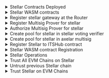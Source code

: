 <details>
<summary>Stellar Contracts Deployed</summary>

| Contract                  | TX                                                                                                          | CMD                                                                                                                                  |
| ------------------------- | ----------------------------------------------------------------------------------------------------------- | ------------------------------------------------------------------------------------------------------------------------------------ |
| `AxelarGateway`           | https://stellar.expert/explorer/testnet/tx/fe42374aa0b111b61adb6685f7c46fe5f8605fdf2a887c07f5401e4c6596a51d | `ts-node stellar/deploy-contract.js deploy AxelarGateway --version v1.0.0 --minimum-rotation-delay 300 --previous-signers-retention 15` |
| `AxelarOperators`         | https://stellar.expert/explorer/testnet/tx/51e60e0765b23a82be78d827bfd9df288285ff29de72a7f2d96e58d9c4898929 | `ts-node stellar/deploy-contract.js deploy AxelarOperators --version v1.0.0`                                                            |
| `AxelarGasService`        | https://stellar.expert/explorer/testnet/tx/d6334af721597bad2758463dee94b73617dbcbf8adcfa1cf40e29803a7541e2f | `ts-node stellar/deploy-contract.js deploy AxelarGasService --version v1.0.0`                                                           |
| `Upgrader`                | https://stellar.expert/explorer/testnet/tx/693606d8e8bc2731a81a20b4e09bbe916608541383efb6198c75fa83a0a4ca6c | `ts-node stellar/deploy-contract.js deploy Upgrader --version v1.0.0`                                                                   |
| `InterchainTokenService ` | https://stellar.expert/explorer/testnet/tx/c856259a34fdb9afaee835a2f3e4deb8f9ab9a091c48c793b9d394e6a97464cc | `ts-node stellar/deploy-contract.js deploy InterchainTokenService --version v1.0.0`                                                     |
| `AxelarExample`           | https://stellar.expert/explorer/testnet/tx/e4d20181d41b09639d2e6b2183f808fc9aac46b3d5fd93d080fcbf990e63d094 | `ts-node stellar/deploy-contract.js deploy AxelarExample --wasm-path artifacts/stellar_example-v1.0.0.optimized.wasm`                   |

</details>

<details>
<summary>Stellar WASM contracts</summary>

| Contract         | TX                                                                                                       | CMD                                                                                                                                                     |
| ---------------- | -------------------------------------------------------------------------------------------------------- | ------------------------------------------------------------------------------------------------------------------------------------------------------- |
| `VotingVerifier` | https://stagenet.axelarscan.io/account/axelar1f7unnl3uu8mgjecmaasv5p3e6khx2u99th9lhkhl2l9e05ldrzwq3vu33h | `ts-node ./cosmwasm/deploy-contract.js instantiate -c VotingVerifier --fetchCodeId --instantiate2 --admin "axelar12qvsvse32cjyw60ztysd3v655aj5urqeup82ky"` |
| `Gateway`        | https://stagenet.axelarscan.io/account/axelar1lkrxspjqge3dkuwgfw4mjtmxjnyx8pr7tm9ksszvlh4c3u3z2nlswxexcz | `ts-node ./cosmwasm/deploy-contract.js instantiate -c Gateway --fetchCodeId --instantiate2 --admin "axelar12qvsvse32cjyw60ztysd3v655aj5urqeup82ky"`        |
| `MultisigProver` | https://stagenet.axelarscan.io/account/axelar1emmjd57gha5vchnysth3g6fsyzyrjm4xhj4dzlg2ulj4dz8p9kxs2l6zvy | `ts-node ./cosmwasm/deploy-contract.js instantiate -c MultisigProver --fetchCodeId --instantiate2 --admin "axelar12qvsvse32cjyw60ztysd3v655aj5urqeup82ky"` |

</details>

<details>
<summary>Register stellar gateway at the Router</summary>

```
ts-node cosmwasm/submit-proposal.js execute \
  -c Router \
  -t "Register Gateway for stellar" \
  -d "Register Gateway address for stellar at Router contract" \
  --deposit 100000000 \
  --msg "{
    \"register_chain\": {
      \"chain\": \"stellar-2025-q1\",
      \"gateway_address\": \"axelar1lkrxspjqge3dkuwgfw4mjtmxjnyx8pr7tm9ksszvlh4c3u3z2nlswxexcz\",
      \"msg_id_format\": \"hex_tx_hash_and_event_index\"
      }
    }"
```

</details>

<details>
<summary>Register Multisig Prover for stellar</summary>

```
ts-node cosmwasm/submit-proposal.js execute \
  -c Coordinator \
  -t "Register Multisig Prover for stellar" \
  -d "Register Multisig Prover address for stellar at Coordinator contract" \
  --deposit $DEPOSIT_VALUE \
  --msg "{
    \"register_prover_contract\": {
      \"chain_name\": \"$CHAIN\",
      \"new_prover_addr\": \"$MULTISIG_PROVER\"
    }
  }"
Encoded /cosmwasm.wasm.v1.ExecuteContractProposal: {
  "title": "Register Multisig Prover for stellar",
  "description": "Register Multisig Prover address for stellar at Coordinator contract",
  "runAs": "axelar10d07y265gmmuvt4z0w9aw880jnsr700j7v9daj",
  "contract": "axelar1nc3mfplae0atcchs9gqx9m6ezj5lfqqh2jmqx639kf8hd7m96lgq8a5e5y",
  "msg": {
    "register_prover_contract": {
      "chain_name": "stellar-2025-q1",
      "new_prover_addr": "axelar1emmjd57gha5vchnysth3g6fsyzyrjm4xhj4dzlg2ulj4dz8p9kxs2l6zvy"
    }
  },
  "funds": []
}

Proceed with proposal submission? (y/n) y

Proposal submitted: 118
```

</details>

<details>
<summary>Authorize Multisig Prover for stellar</summary>

```
ts-node cosmwasm/submit-proposal.js execute \
  -c Multisig \
  -t "Authorize Multisig Prover for stellar" \
  -d "Authorize Multisig Prover address for stellar at Multisig contract" \
  --deposit $DEPOSIT_VALUE \
  --msg "{
    \"authorize_callers\": {
      \"contracts\": {
        \"$MULTISIG_PROVER\": \"$CHAIN\"
      }
    }
  }"
Encoded /cosmwasm.wasm.v1.ExecuteContractProposal: {
  "title": "Authorize Multisig Prover for stellar",
  "description": "Authorize Multisig Prover address for stellar at Multisig contract",
  "runAs": "axelar10d07y265gmmuvt4z0w9aw880jnsr700j7v9daj",
  "contract": "axelar143vjln56ke4pjmj5ut7u3358ywyfl7h5rg58js8gprr39664wcqs72vs3u",
  "msg": {
    "authorize_callers": {
      "contracts": {
        "axelar1emmjd57gha5vchnysth3g6fsyzyrjm4xhj4dzlg2ulj4dz8p9kxs2l6zvy": "stellar-2025-q1"
      }
    }
  },
  "funds": []
}

Proceed with proposal submission? (y/n) y

Proposal submitted: 119
```

</details>

<details>
<summary>Create pool for stellar in stellar voting verifier</summary>

```
ts-node cosmwasm/submit-proposal.js execute \
  -c Rewards \
  -t "Create pool for stellar in stellar voting verifier" \
  -d "Create pool for stellar in stellar voting verifier" \
  --deposit $DEPOSIT_VALUE \
  --msg "{
    \"create_pool\": {
      \"params\": {
        \"epoch_duration\": \"600\",
        \"participation_threshold\": [\"7\", \"10\"],
        \"rewards_per_epoch\": \"100\"
      },
      \"pool_id\": {
        \"chain_name\": \"$CHAIN\",
        \"contract\": \"$VOTING_VERIFIER\"
      }
    }
  }"
Encoded /cosmwasm.wasm.v1.ExecuteContractProposal: {
  "title": "Create pool for stellar in stellar voting verifier",
  "description": "Create pool for stellar in stellar voting verifier",
  "runAs": "axelar10d07y265gmmuvt4z0w9aw880jnsr700j7v9daj",
  "contract": "axelar1nyhmtdrzx77ynqgu8cug0u7eqz2kzfk9mctvaa4stqpekg4s9vnsgu54at",
  "msg": {
    "create_pool": {
      "params": {
        "epoch_duration": "600",
        "participation_threshold": [
          "7",
          "10"
        ],
        "rewards_per_epoch": "100"
      },
      "pool_id": {
        "chain_name": "stellar-2025-q1",
        "contract": "axelar1f7unnl3uu8mgjecmaasv5p3e6khx2u99th9lhkhl2l9e05ldrzwq3vu33h"
      }
    }
  },
  "funds": []
}

Proceed with proposal submission? (y/n) y

Proposal submitted: 120
```

</details>

<details>
<summary>Create pool for stellar in axelar multisig</summary>

```
ts-node cosmwasm/submit-proposal.js execute \
  -c Rewards \
  -t "Create pool for stellar in axelar multisig" \
  -d "Create pool for stellar in axelar multisig" \
  --deposit $DEPOSIT_VALUE \
  --msg "{
    \"create_pool\": {
      \"params\": {
        \"epoch_duration\": \"600\",
        \"participation_threshold\": [\"7\", \"10\"],
        \"rewards_per_epoch\": \"100\"
      },
      \"pool_id\": {
        \"chain_name\": \"$CHAIN\",
        \"contract\": \"$MULTISIG\"
      }
    }
  }"
Encoded /cosmwasm.wasm.v1.ExecuteContractProposal: {
  "title": "Create pool for stellar in axelar multisig",
  "description": "Create pool for stellar in axelar multisig",
  "runAs": "axelar10d07y265gmmuvt4z0w9aw880jnsr700j7v9daj",
  "contract": "axelar1nyhmtdrzx77ynqgu8cug0u7eqz2kzfk9mctvaa4stqpekg4s9vnsgu54at",
  "msg": {
    "create_pool": {
      "params": {
        "epoch_duration": "600",
        "participation_threshold": [
          "7",
          "10"
        ],
        "rewards_per_epoch": "100"
      },
      "pool_id": {
        "chain_name": "stellar-2025-q1",
        "contract": "axelar143vjln56ke4pjmj5ut7u3358ywyfl7h5rg58js8gprr39664wcqs72vs3u"
      }
    }
  },
  "funds": []
}

Proceed with proposal submission? (y/n) y

Proposal submitted: 121
```

</details>

<details>
<summary>Register Stellar to ITSHub contract</summary>

```
ts-node cosmwasm/submit-proposal.js \
    its-hub-register-chains stellar-2025-q1 \
    -t "Register stellar-2025-q1 on ITS Hub" \
    -d "Register stellar-2025-q1 on ITS Hub" \
    --deposit 100000000

Proceed with proposal submission? (y/n) y

Proposal submitted: 122
```

</details>

<details>
<summary>Stellar WASM contract Registration</summary>

| Operation                     | TX                                                                                                 | CMD                                                                                                             |
| ----------------------------- | -------------------------------------------------------------------------------------------------- | --------------------------------------------------------------------------------------------------------------- |
| `Create genesis verifier set` | https://stagenet.axelarscan.io/tx/AAC64DA407A120F6B7243127801D184EE6E628C0CAAD63EC855B9E1C6FAEDC05 | `axd tx wasm execute $MULTISIG_PROVER '"update_verifier_set"' --from amplifier --gas auto --gas-adjustment 1.2` |

</details>

<details>
<summary>Stellar Operations</summary>

| Ops             | TX                                                                                                          | CMD                              |
| --------------- | ----------------------------------------------------------------------------------------------------------- | -------------------------------- |
| `Rotate Signer` | https://stellar.expert/explorer/testnet/tx/4202d96b06d426c26ba0a51720149fee2f9dfcbe66dc87fa26b7a9afd49fb0c9 | `ts-node stellar/gateway.js rotate` |

</details>

<details>
<summary>Trust All EVM Chains on Stellar</summary>

```
ts-node stellar/its.js add-trusted-chains flow
Wallet address: GBP4FSAOFV5O72AB3YQRDCYVD47W4N7KQK3OJODXSU3OBPNGKX4SQTJ3

Wallet balances: 9963.7279667 XLM

Wallet sequence: 2418066587700

Proceed with action addTrustedChains (y/n) y

set_trusted_chain: flow

Is trusted chain tx: 45c87ec80477b7261ebfa5fc01f58feb2ad4099d729ba902351bebdaf0999ff6

set_trusted_chain tx: 49079de570bd15a751fc4afb16878b4c65f7091f94a4e73a89078bd436ed52c4

Successfully added trusted chain: flow
```

```
ts-node stellar/its.js add-trusted-chains all
Wallet address: GBP4FSAOFV5O72AB3YQRDCYVD47W4N7KQK3OJODXSU3OBPNGKX4SQTJ3

Wallet balances: 9957.7893173 XLM

Wallet sequence: 2418066587758

Proceed with action addTrustedChains (y/n) y

Missing InterchainTokenService edge contract for chain: Binance

Missing InterchainTokenService edge contract for chain: Centrifuge

Missing InterchainTokenService edge contract for chain: Hedera

set_trusted_chain: avalanche

Is trusted chain tx: 06fbb7eb53a40b9e262e3c201784e058712a80efeda947852265f733a06c795d

set_trusted_chain tx: d4a5c8183ec75838f92378fa83c3baf7204285d1a3d3fb157fa15e0615393d77

Successfully added trusted chain: avalanche

set_trusted_chain: fantom

Is trusted chain tx: 718fffcaaf9e3500d2f4c3d8bb09c150e497bcf652d26f114778df7d8265997f

set_trusted_chain tx: 4881f3527fa11cda02982683fd193e65c29829e0cef674f0c1bfb11bd38bbb7f

Successfully added trusted chain: fantom

set_trusted_chain: moonbeam

Is trusted chain tx: 439df7bd3fca47b3c2ba11c86bb2bd85bad06cd84713f2ce07cb5c0586c7629c

set_trusted_chain tx: e95e1c9e9de43551a1fcef64c4c1a308b10ffc7b43efb7437d531f883be45c5e

Successfully added trusted chain: moonbeam

set_trusted_chain: kava

Is trusted chain tx: 78dbe535021546bb067c19bb4f370681c24328a97315f863c66da0fb05fc6aea

set_trusted_chain tx: 9861a3ba06c814e528b4c5a5ac98dc465ce1e3318c826587231d2a9401aebb94

Successfully added trusted chain: kava

set_trusted_chain: ethereum-sepolia

Is trusted chain tx: cbb492c6630a8d5f62d47a3f9fd8926d49cd9332682b26b9d89466f2fb44fe70

set_trusted_chain tx: 1f2a4e8dc3adb242bc3634afbd64e52274aef3b227ea64ae85b35b73609d740c

Successfully added trusted chain: ethereum-sepolia

set_trusted_chain: arbitrum-sepolia

Is trusted chain tx: e364e13414eb6815f7151f3fceabbce9dd008936981a19e0d9a42ac828b512f4

set_trusted_chain tx: c769cf4a8d5a8285b18d32704c389f2035d015db3107244ac7b1eb9eb30aa002

Successfully added trusted chain: arbitrum-sepolia

set_trusted_chain: linea-sepolia

Is trusted chain tx: 346902bbcf289c176326dc08f2032fb0847755a7bc686f191fe9467645d3709d

set_trusted_chain tx: eca581e3589db440fb7ecfe5897ff003f4b8d666c0fa80287fe79113fdbeed76

Successfully added trusted chain: linea-sepolia

set_trusted_chain: polygon-sepolia

Is trusted chain tx: 09dab43dbbbd0bb926630218a256b4173ce1e80d242936c61fb43e2e2c4a69b0

set_trusted_chain tx: 897b8ce3dd35216581906f63713bb19c25b06891addd70b7b2380576765d5994

Successfully added trusted chain: polygon-sepolia

set_trusted_chain: base-sepolia

Is trusted chain tx: 3d26d17e9932a2001cd1b8aba451f7f4affc412ebc8b2882f6f1824fd52e9989

set_trusted_chain tx: 1462caf6895013530151b687728abf53ac415c9806aa0e78d544337cd5f8e6d3

Successfully added trusted chain: base-sepolia

set_trusted_chain: blast-sepolia

Is trusted chain tx: fbc7352b26d4a63b2dbd5c2ff980633719d100548547b12a2eb0572e04f617a6

set_trusted_chain tx: 01a5dfc9b817f28d48c5768be02f0a7041c9452da3d647c885099ebd4efce7c2

Successfully added trusted chain: blast-sepolia

set_trusted_chain: fraxtal

Is trusted chain tx: 3af8b51d7c9f0a60404bcb414f02503b401d00595085f2a6d620ee0eb024405f

set_trusted_chain tx: 1045cf811e26dc45fe0583963fd6e7afc7939f3a173789c8aba1ae8883a6bb48

Successfully added trusted chain: fraxtal

set_trusted_chain: mantle-sepolia

Is trusted chain tx: 041cc145837925d477ef8ea5bb0f494c0814888cc30e6842cbfbc878b443d37d

set_trusted_chain tx: 37316b49353f02327db67fa990b2cfa820b890fd3ee53fd124a0319b9ffcbded

Successfully added trusted chain: mantle-sepolia

set_trusted_chain: optimism-sepolia

Is trusted chain tx: fb84808661a1372314f758647767a7a9e24ad7bb51f003e5a31042d08c068686

set_trusted_chain tx: 5106059e6849d3f9de09ca5ed5953bb73bf5a5839b4f2b37a7b899396d245573

Successfully added trusted chain: optimism-sepolia

set_trusted_chain: flow

Is trusted chain tx: fb26f02b12214860ca398bc45ba46f7c7e5c2519b247d6d93a64fcde8aa0e599

The chain is already trusted: flow

set_trusted_chain: sui

Is trusted chain tx: 1319601a75ec659f302d16feff0154f126f5d807d2b37f15b387e9dab6d9887e

set_trusted_chain tx: 7bc05ee2f54d2ddc2479f3512c8d022410509537b836eba30952275afdc9bf5a

Successfully added trusted chain: sui

set_trusted_chain: stellar

Is trusted chain tx: 18b5738e19c7fb3b44617fa867c8acdb3f6f3c3f9c7ac8c5fd30a3b63ad91cb8

set_trusted_chain tx: e7ca6cfee0de4a0439392f714cc9ef37f7546a763a1c1e35ccc1c4b3e4dda2fd

Successfully added trusted chain: stellar

set_trusted_chain: xrpl-evm

Is trusted chain tx: 52eb0ea96038acca11118d6f912f487f4208abb69a345965d6a6520b3838cd09

set_trusted_chain tx: e819162e60c5af14b65bb4d3780bbe633c45fbc184c3eb80335fed31510b0234

Successfully added trusted chain: xrpl-evm

set_trusted_chain: stellar-2025-q1

Is trusted chain tx: cd7376feeb6f331bb8caee0dd63e5a37607105342afcd7e0f4a320b21bcf9cf2

set_trusted_chain tx: 1ea4fcbc84cbb4754e9bd0e5c332a686139080e4925b960eb5a22997935ce395

Successfully added trusted chain: stellar-2025-q1
```

</details>

<details>
<summary>Untrust previous Stellar chain</summary>

```
ts-node stellar/its.js remove-trusted-chains stellar
Wallet address: GBP4FSAOFV5O72AB3YQRDCYVD47W4N7KQK3OJODXSU3OBPNGKX4SQTJ3

Wallet balances: 9955.3544173 XLM

Wallet sequence: 2418066587793

Proceed with action removeTrustedChains (y/n) y

remove_trusted_chain: stellar

Is trusted chain tx: bc1e3b305a5b990df8121e316aaf873c04c864912af654aeebd27c33b0cbac49

remove_trusted_chain tx: f6a5aba6fb30dd71328606d5a42527bad72ddf11ca4511180b84b546230d27bc

Successfully removed trusted chain: stellar
```

</details>

<details>
<summary>Trust Stellar on EVM Chains </summary>

```
ts-node evm/its.js set-trusted-chains stellar-2025-q1 hub -n all -y
Environment: stagenet

Chain: Avalanche

Wallet address: 0xBeF25f4733b9d451072416360609e5A4c115293E

Wallet balance: 0.9430444442639586

Wallet nonce: 156

Contract name: InterchainTokenService

Contract address: 0x0FCb262571be50815627C16Eca1f5F3D342FF5a5

Gas options: {}

Action: set-trusted-chains

set-trusted-chains tx: 0x1eb8104fd0edca787cee5e117173de4c287a4b02743353038cdfe461a5fc33f2

Chain: Fantom

Wallet address: 0xBeF25f4733b9d451072416360609e5A4c115293E

Wallet balance: 4.7214387573889

Wallet nonce: 111

Contract name: InterchainTokenService

Contract address: 0x0FCb262571be50815627C16Eca1f5F3D342FF5a5

Gas options: {}

Action: set-trusted-chains

set-trusted-chains tx: 0x7129570db30c9c746143ae3a8e87f961e1ad1efe8c4b6cb49009b48590a42a3e

Chain: Moonbeam

Wallet address: 0xBeF25f4733b9d451072416360609e5A4c115293E

Wallet balance: 0.9095408893750001

Wallet nonce: 67

Contract name: InterchainTokenService

Contract address: 0x0FCb262571be50815627C16Eca1f5F3D342FF5a5

Gas options: {
"gasLimit": 12000000
}

Action: set-trusted-chains

set-trusted-chains tx: 0x4848cb77131c8dd5c138adf02059861b398a067f29a8455acec5296bf7c9218a

Chain: Binance

No InterchainTokenService address found for chain Binance

Chain: Kava

Wallet address: 0xBeF25f4733b9d451072416360609e5A4c115293E

Wallet balance: 99.867039808

Wallet nonce: 82

Contract name: InterchainTokenService

Contract address: 0x0FCb262571be50815627C16Eca1f5F3D342FF5a5

Gas options: {}

Action: set-trusted-chains

set-trusted-chains tx: 0x425722bf6fe207880147d83e9014874f6ad5903f51ede9d4369e27f8976fc8aa

Chain: Ethereum-Sepolia

Wallet address: 0xBeF25f4733b9d451072416360609e5A4c115293E

Wallet balance: 1.8011767740660383

Wallet nonce: 47

Contract name: InterchainTokenService

Contract address: 0x0FCb262571be50815627C16Eca1f5F3D342FF5a5

Gas options: {
"gasLimit": 15000000
}

Action: set-trusted-chains

set-trusted-chains tx: 0x3ebdc3205559000c3e15d81834111245b846b358338ca748db2c5a60f92e55d4

Chain: Arbitrum-Sepolia

Wallet address: 0xBeF25f4733b9d451072416360609e5A4c115293E

Wallet balance: 1.0939013659

Wallet nonce: 60

Contract name: InterchainTokenService

Contract address: 0x0FCb262571be50815627C16Eca1f5F3D342FF5a5

Gas options: {}

Action: set-trusted-chains

set-trusted-chains tx: 0xca40db3f4536f38cbee25f80bd3c7c1539dfa978c354c5be13fc8f1dd67841f9

Chain: Centrifuge

No InterchainTokenService address found for chain Centrifuge

Chain: Linea-Sepolia

Wallet address: 0xBeF25f4733b9d451072416360609e5A4c115293E

Wallet balance: 1.9693591157601187

Wallet nonce: 57

Contract name: InterchainTokenService

Contract address: 0x0FCb262571be50815627C16Eca1f5F3D342FF5a5

Gas options: {
"gasLimit": 7000000,
"gasPrice": 631217073
}

Action: set-trusted-chains

set-trusted-chains tx: 0x207b9f2d9888cb3ef5809121858af102cfc75f0be9f2a08b1613eb5f3e351a8f

Chain: Polygon-Sepolia

Wallet address: 0xBeF25f4733b9d451072416360609e5A4c115293E

Wallet balance: 2.123475437438371

Wallet nonce: 58

Contract name: InterchainTokenService

Contract address: 0x0FCb262571be50815627C16Eca1f5F3D342FF5a5

Gas options: {
"gasLimit": 6000000,
"gasPrice": 62250000022
}

Action: set-trusted-chains

set-trusted-chains tx: 0xc3a3c52ddf1c9cb048c35f4407d6be1999d0c8c8234138f99b1ab3d255904af1

Chain: Base-Sepolia

Wallet address: 0xBeF25f4733b9d451072416360609e5A4c115293E

Wallet balance: 1.0144066366175863

Wallet nonce: 56

Contract name: InterchainTokenService

Contract address: 0x0FCb262571be50815627C16Eca1f5F3D342FF5a5

Gas options: {
"gasLimit": 8000000
}

Action: set-trusted-chains

set-trusted-chains tx: 0x027e91a2589577be8831b5ed8f94dfa32c068d14b63ecb259b1c265057e1807a

Chain: Blast-Sepolia

Wallet address: 0xBeF25f4733b9d451072416360609e5A4c115293E

Wallet balance: 0.1992174794625414

Wallet nonce: 51

Contract name: InterchainTokenService

Contract address: 0x0FCb262571be50815627C16Eca1f5F3D342FF5a5

Gas options: {
"gasLimit": 8000000
}

Action: set-trusted-chains

set-trusted-chains tx: 0x1b546d6c4e4c5fa9c172154a0527183c8c0f19ccab5f07e11e667365e2ad4815

Chain: Fraxtal

Wallet address: 0xBeF25f4733b9d451072416360609e5A4c115293E

Wallet balance: 0.8877810960706572

Wallet nonce: 62

Contract name: InterchainTokenService

Contract address: 0x0FCb262571be50815627C16Eca1f5F3D342FF5a5

Gas options: {
"gasLimit": 8000000
}

Action: set-trusted-chains

set-trusted-chains tx: 0x4010174e5426725570f6453c9c19d71e4d1e39424b556fc5a06dfc3bf9d46152

Chain: Mantle-Sepolia

Wallet address: 0xBeF25f4733b9d451072416360609e5A4c115293E

Wallet balance: 75.251040302839

Wallet nonce: 58

Contract name: InterchainTokenService

Contract address: 0x0FCb262571be50815627C16Eca1f5F3D342FF5a5

Gas options: {
"gasPrice": 25000000,
"gasLimit": 100000000000
}

Action: set-trusted-chains

set-trusted-chains tx: 0x36cdc1c59905dee07864ab64d4497aa2f62783e24e00e09d53ce1c7509d04c36

Chain: Optimism-Sepolia

Wallet address: 0xBeF25f4733b9d451072416360609e5A4c115293E

Wallet balance: 1.028910076327865

Wallet nonce: 53

Contract name: InterchainTokenService

Contract address: 0x0FCb262571be50815627C16Eca1f5F3D342FF5a5

Gas options: {
"gasLimit": 8000000
}

Action: set-trusted-chains

set-trusted-chains tx: 0xaa5528d96db47c907f4d6a5cdf6ade12957e1737c6b8923df34125bb5f65f338

Chain: Flow

Wallet address: 0xBeF25f4733b9d451072416360609e5A4c115293E

Wallet balance: 560.5131539901339

Wallet nonce: 244

Contract name: InterchainTokenService

Contract address: 0x0FCb262571be50815627C16Eca1f5F3D342FF5a5

Gas options: {
"gasLimit": 8000000
}

Action: set-trusted-chains

set-trusted-chains tx: 0x20bf5a7581c474b5efe783df0ae1941ad2ab8083c9a025cb623d2cdc8332b256

Chain: Hedera

No InterchainTokenService address found for chain Hedera

Chain: XRPL EVM

Wallet address: 0xBeF25f4733b9d451072416360609e5A4c115293E

Wallet balance: 5.2431230945

Wallet nonce: 41

Contract name: InterchainTokenService

Contract address: 0x0FCb262571be50815627C16Eca1f5F3D342FF5a5

Gas options: {}

Action: set-trusted-chains

set-trusted-chains tx: 0x84e1fd84e12f4aed6786fcea960b120510e7fdc79a9080648cd81f51a698cf59

```

</details>
